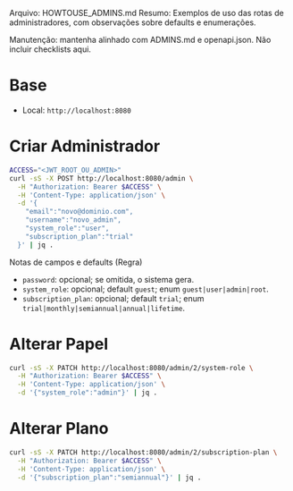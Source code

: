 Arquivo: HOWTOUSE_ADMINS.md
Resumo: Exemplos de uso das rotas de administradores, com observações sobre defaults e enumerações.

Manutenção: mantenha alinhado com ADMINS.md e openapi.json. Não incluir checklists aqui.

# Base
- Local: `http://localhost:8080`

# Criar Administrador

```bash
ACCESS="<JWT_ROOT_OU_ADMIN>"
curl -sS -X POST http://localhost:8080/admin \
  -H "Authorization: Bearer $ACCESS" \
  -H 'Content-Type: application/json' \
  -d '{
    "email":"novo@dominio.com",
    "username":"novo_admin",
    "system_role":"user",
    "subscription_plan":"trial"
  }' | jq .
```

Notas de campos e defaults (Regra)
- `password`: opcional; se omitida, o sistema gera.
- `system_role`: opcional; default `guest`; enum `guest|user|admin|root`.
- `subscription_plan`: opcional; default `trial`; enum `trial|monthly|semiannual|annual|lifetime`.

# Alterar Papel
```bash
curl -sS -X PATCH http://localhost:8080/admin/2/system-role \
  -H "Authorization: Bearer $ACCESS" \
  -H 'Content-Type: application/json' \
  -d '{"system_role":"admin"}' | jq .
```

# Alterar Plano
```bash
curl -sS -X PATCH http://localhost:8080/admin/2/subscription-plan \
  -H "Authorization: Bearer $ACCESS" \
  -H 'Content-Type: application/json' \
  -d '{"subscription_plan":"semiannual"}' | jq .
```
